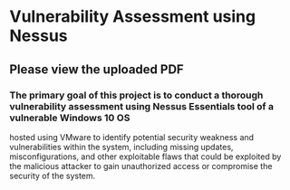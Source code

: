 # Vulnerability Assessment using Nessus

## Please view the uploaded PDF

### The primary goal of this project is to conduct a thorough vulnerability assessment using Nessus Essentials tool of a vulnerable Windows 10 OS 
hosted using VMware to identify potential security weakness and vulnerabilities within the system, including missing updates, misconfigurations, 
and other exploitable flaws that could be exploited by the malicious attacker to gain unauthorized access or compromise the security of the system.



